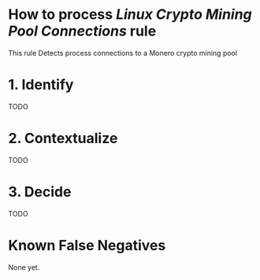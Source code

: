 # How to process *Linux Crypto Mining Pool Connections* rule
This rule Detects process connections to a Monero crypto mining pool

# 1. Identify
TODO

# 2. Contextualize
TODO

# 3. Decide
TODO

# Known False Negatives
None yet.
